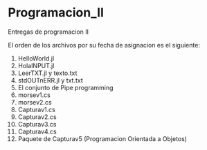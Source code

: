 # Programacion_II
Entregas de programacion II

El orden de los archivos por su fecha de asignacion es el siguiente:
1) HelloWorld.jl
2) HolaINPUT.jl
3) LeerTXT.jl y texto.txt
4) stdOUTnERR.jl y txt.txt
5) El conjunto de Pipe programming
6) morsev1.cs
7) morsev2.cs
8) Capturav1.cs
9) Capturav2.cs
10) Capturav3.cs
11) Capturav4.cs
12) Paquete de Capturav5 (Programacion Orientada a Objetos)
